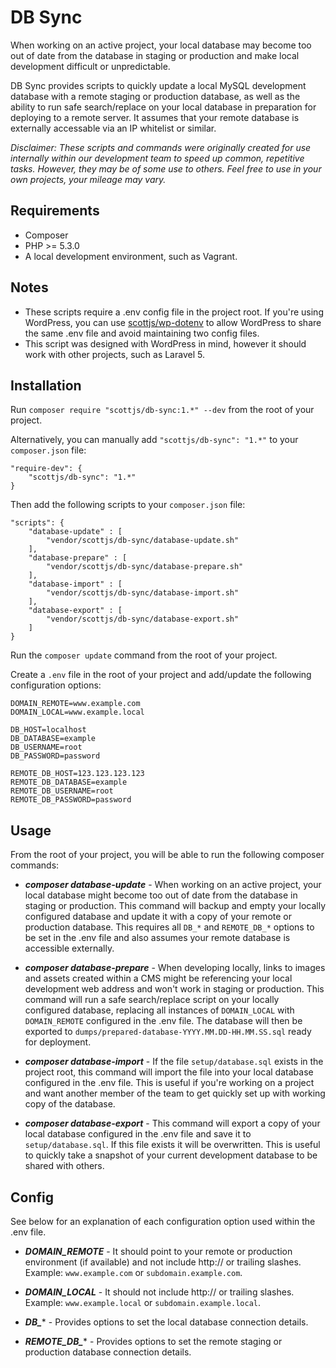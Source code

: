 # DB Sync

When working on an active project, your local database may become too out of date from the database in staging or production and make local development difficult or unpredictable.

DB Sync provides scripts to quickly update a local MySQL development database with a remote staging or production database, as well as the ability to run safe search/replace on your local database in preparation for deploying to a remote server. It assumes that your remote database is externally accessable via an IP whitelist or similar.

*Disclaimer: These scripts and commands were originally created for use internally within our development team to speed up common, repetitive tasks. However, they may be of some use to others. Feel free to use in your own projects, your mileage may vary.*

## Requirements

* Composer
* PHP >= 5.3.0
* A local development environment, such as Vagrant.

## Notes

* These scripts require a .env config file in the project root. If you're using WordPress, you can use [scottjs/wp-dotenv](https://github.com/scottjs/wp-dotenv) to allow WordPress to share the same .env file and avoid maintaining two config files.
* This script was designed with WordPress in mind, however it should work with other projects, such as Laravel 5.

## Installation

Run `composer require "scottjs/db-sync:1.*" --dev` from the root of your project.

Alternatively, you can manually add `"scottjs/db-sync": "1.*"` to your `composer.json` file:

```
"require-dev": {
	"scottjs/db-sync": "1.*"
}
```

Then add the following scripts to your `composer.json` file:

```
"scripts": {
	"database-update" : [
		"vendor/scottjs/db-sync/database-update.sh"
	],
	"database-prepare" : [
		"vendor/scottjs/db-sync/database-prepare.sh"
	],
	"database-import" : [
		"vendor/scottjs/db-sync/database-import.sh"
	],
	"database-export" : [
		"vendor/scottjs/db-sync/database-export.sh"
	]
}
```

Run the `composer update` command from the root of your project. 

Create a `.env` file in the root of your project and add/update the following configuration options:

```
DOMAIN_REMOTE=www.example.com
DOMAIN_LOCAL=www.example.local

DB_HOST=localhost
DB_DATABASE=example
DB_USERNAME=root
DB_PASSWORD=password

REMOTE_DB_HOST=123.123.123.123
REMOTE_DB_DATABASE=example
REMOTE_DB_USERNAME=root
REMOTE_DB_PASSWORD=password
```

## Usage

From the root of your project, you will be able to run the following composer commands:

* ***composer database-update*** - When working on an active project, your local database might become too out of date from the database in staging or production. This command will backup and empty your locally configured database and update it with a copy of your remote or production database. This requires all `DB_*` and `REMOTE_DB_*` options to be set in the .env file and also assumes your remote database is accessible externally.

* ***composer database-prepare*** - When developing locally, links to images and assets created within a CMS might be referencing your local development web address and won't work in staging or production. This command will run a safe search/replace script on your locally configured database, replacing all instances of `DOMAIN_LOCAL` with `DOMAIN_REMOTE` configured in the .env file. The database will then be exported to `dumps/prepared-database-YYYY.MM.DD-HH.MM.SS.sql` ready for deployment.

* ***composer database-import*** - If the file `setup/database.sql` exists in the project root, this command will import the file into your local database configured in the .env file. This is useful if you're working on a project and want another member of the team to get quickly set up with working copy of the database. 

* ***composer database-export*** - This command will export a copy of your local database configured in the .env file and save it to `setup/database.sql`. If this file exists it will be overwritten. This is useful to quickly take a snapshot of your current development database to be shared with others.

## Config

See below for an explanation of each configuration option used within the .env file.

* ***DOMAIN_REMOTE*** - It should point to your remote or production environment (if available) and not include http:// or trailing slashes. Example: `www.example.com` or `subdomain.example.com`.

* ***DOMAIN_LOCAL*** - It should not include http:// or trailing slashes. Example: `www.example.local` or `subdomain.example.local`.

* ***DB_**** - Provides options to set the local database connection details.

* ***REMOTE\_DB_**** - Provides options to set the remote staging or production database connection details.
